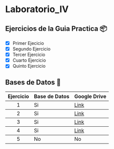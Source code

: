 # Laboratorio_IV
## Ejercicios de la Guia Practica 📦

- [X] Primer Ejecicio
- [X] Segundo Ejercicio
- [X] Tercer Ejercicio 
- [X]  Cuarto Ejercicio
- [X]  Quinto Ejercicio 
## Bases de Datos 📄
<table>
    <thead>
        <tr>
            <th align="center">Ejercicio</th>
            <th align="left">Base de Datos</th>
            <th align="left">Google Drive</th>
        </tr>
    </thead>
    <tbody>
        <tr>
            <td align="center">1</td>
            <td align="left">Si</td>
            <td align="left"><a
                    href="https://drive.google.com/drive/folders/1Ax-kPbKwEe0t06Tw-9oXPl31ILS7ItdQ?usp=sharing">Link</a>
            </td>
        </tr>
    </tbody>
    <tr>
        <td align="center">2</td>
        <td align="left">Si</td>
        <td align="left"><a
                href="https://drive.google.com/drive/folders/1Ax-kPbKwEe0t06Tw-9oXPl31ILS7ItdQ?usp=sharing">Link</a>
        </td>
    </tr>
    </tr>
    </tbody>
    <tr>
        <td align="center">3</td>
        <td align="left">Si</td>
        <td align="left"><a
                href="https://drive.google.com/drive/folders/1Ax-kPbKwEe0t06Tw-9oXPl31ILS7ItdQ?usp=sharing">Link</a>
        </td>
    </tr>
    </tbody>
    <tbody>
        <tr>
            <td align="center">4</td>
            <td align="left">Si</td>
            <td align="left"><a
                    href="https://drive.google.com/drive/folders/1Ax-kPbKwEe0t06Tw-9oXPl31ILS7ItdQ?usp=sharing">Link</a>
            </td>
        </tr>
    </tbody>
    <tbody>
        <tr>
            <td align="center">5</td>
            <td align="left">No</td>
            <td align="left">No</td>
        </tr>
    </tbody>
</table>
